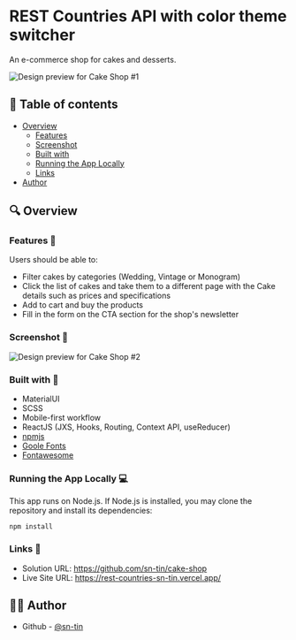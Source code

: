 # REST Countries API with color theme switcher
An e-commerce shop for cakes and desserts.

![Design preview for Cake Shop #1](./assets/Cake-Shop-1.jpg)

## 📖 Table of contents
  - [Overview](#overview)
    - [Features](#features)
    - [Screenshot](#screenshot)
    - [Built with](#built-with)
    - [Running the App Locally](#running-the-app-locally)
    - [Links](#links)
- [Author](#author)

## 🔍 Overview

### Features 📂

Users should be able to:

- Filter cakes by categories (Wedding, Vintage or Monogram)
- Click the list of cakes and take them to a different page with the Cake details such as prices and specifications
- Add to cart and buy the products
- Fill in the form on the CTA section for the shop's newsletter

### Screenshot 📸

![Design preview for Cake Shop #2](./assets/Cake-Shop-2.jpg)

### Built with 🔨

- MaterialUI
- SCSS
- Mobile-first workflow
- ReactJS (JXS, Hooks, Routing, Context API, useReducer)
- [npmjs](https://www.npmjs.com/)
- [Goole Fonts](https://fonts.google.com/knowledge)
- [Fontawesome](https://fontawesome.com/)

### Running the App Locally 💻
This app runs on Node.js. If Node.js is installed, you may clone the repository and install its dependencies:
```
npm install
```

### Links 🔗

- Solution URL: https://github.com/sn-tin/cake-shop
- Live Site URL: https://rest-countries-sn-tin.vercel.app/

## 👩‍💻 Author

- Github - [@sn-tin](https://github.com/sn-tin/)